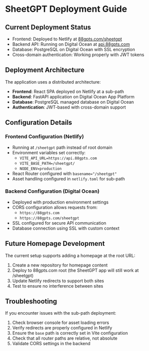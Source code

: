 # SheetGPT Deployment Guide

## Current Deployment Status

- Frontend: Deployed to Netlify at [88gpts.com/sheetgpt](https://88gpts.com/sheetgpt)
- Backend API: Running on Digital Ocean at [api.88gpts.com](https://api.88gpts.com)
- Database: PostgreSQL on Digital Ocean with SSL encryption
- Cross-domain authentication: Working properly with JWT tokens

## Deployment Architecture

The application uses a distributed architecture:

- **Frontend**: React SPA deployed on Netlify at a sub-path
- **Backend**: FastAPI application on Digital Ocean App Platform
- **Database**: PostgreSQL managed database on Digital Ocean
- **Authentication**: JWT-based with cross-domain support

## Configuration Details

### Frontend Configuration (Netlify)

- Running at `/sheetgpt` path instead of root domain
- Environment variables set correctly:
  - `VITE_API_URL=https://api.88gpts.com`
  - `VITE_BASE_PATH=/sheetgpt/`
  - `NODE_ENV=production`
- React Router configured with `basename="/sheetgpt"`
- Asset handling configured in `netlify.toml` for sub-path

### Backend Configuration (Digital Ocean)

- Deployed with production environment settings
- CORS configuration allows requests from:
  - `https://88gpts.com`
  - `https://88gpts.com/sheetgpt`
- SSL configured for secure API communication
- Database connection using SSL with custom context

## Future Homepage Development

The current setup supports adding a homepage at the root URL:

1. Create a new repository for homepage content
2. Deploy to 88gpts.com root (the SheetGPT app will still work at /sheetgpt)
3. Update Netlify redirects to support both sites
4. Test to ensure no interference between sites

## Troubleshooting

If you encounter issues with the sub-path deployment:

1. Check browser console for asset loading errors
2. Verify redirects are properly configured in Netlify
3. Ensure the `base` path is correctly set in Vite configuration
4. Check that all router paths are relative, not absolute
5. Validate CORS settings in the backend







